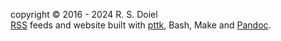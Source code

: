 copyright © 2016 - 2024 R. S. Doiel<br />
[RSS](/rssfeed.html) feeds and website built with [pttk](https://rsdoiel.github.io/pttk), Bash, Make and [Pandoc](https://pandoc.org).
